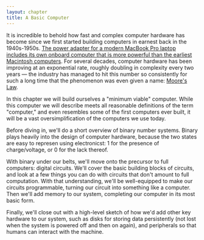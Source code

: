 ```yaml
---
layout: chapter
title: A Basic Computer
---
```


It is incredible to behold how fast and complex computer hardware has become since we first started building computers in earnest back in the 1940s-1950s.  [The power adapter for a modern MacBook Pro laptop includes its own onboard computer that is more powerful than the earliest Macintosh computers](https://www.ibtimes.com/your-macbook-power-adapter-has-more-powerful-processor-original-mac-2202242). For several decades, computer hardware has been improving at an exponential rate, roughly doubling in complexity every two years &mdash; the industry has managed to hit this number so consistently for such a long time that the phenomenon was even given a name: [Moore's Law](https://en.wikipedia.org/wiki/Moore%27s_law).

In this chapter we will build ourselves a "minimum viable" computer. While this computer we will describe meets all reasonable definitions of the term "computer," and even resembles some of the first computers ever built, it will be a vast oversimplification of the computers we use today.

Before diving in, we'll do a short overview of binary number systems. Binary plays heavily into the design of computer hardware, because the two states are easy to represen using electronicst: 1 for the presence of charge/voltage, or 0 for the lack thereof.

With binary under our belts, we'll move onto the precursor to full computers: digital circuits. We'll cover the basic building blocks of circuits, and look at a few things you can do with circuits that don't amount to full computation. With that understanding, we'll be well-equipped to make our circuits programmable, turning our circuit into something like a computer. Then we'll add memory to our system, completing our computer in its most basic form.

Finally, we'll close out with a high-level sketch of how we'd add other key hardware to our system, such as disks for storing data persistently (not lost when the system is powered off and then on again), and peripherals so that humans can interact with the machine. 